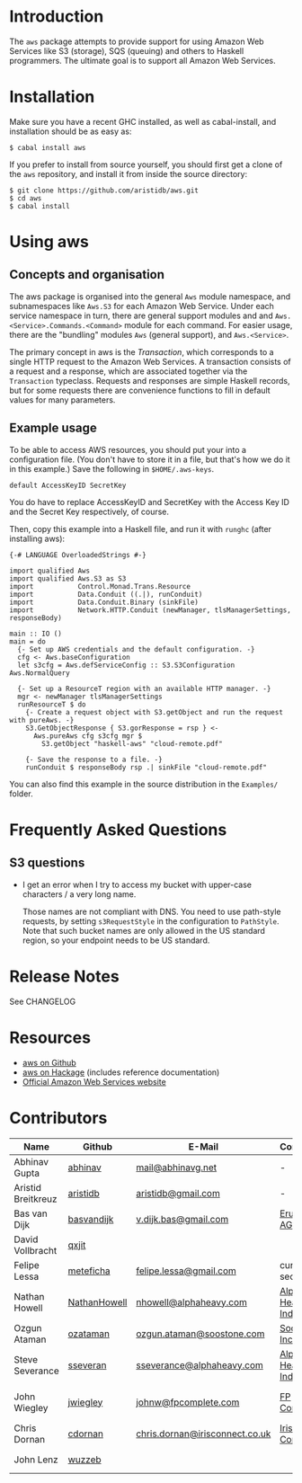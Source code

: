 Introduction
============

The `aws` package attempts to provide support for using Amazon Web
Services like S3 (storage), SQS (queuing) and others to Haskell
programmers. The ultimate goal is to support all Amazon Web Services.

Installation
============

Make sure you have a recent GHC installed, as well as cabal-install, and
installation should be as easy as:

``` {.bash}
$ cabal install aws
```

If you prefer to install from source yourself, you should first get a
clone of the `aws` repository, and install it from inside the source
directory:

``` {.bash}
$ git clone https://github.com/aristidb/aws.git
$ cd aws
$ cabal install
```

Using aws
=========

Concepts and organisation
-------------------------

The aws package is organised into the general `Aws` module namespace,
and subnamespaces like `Aws.S3` for each Amazon Web Service. Under each
service namespace in turn, there are general support modules and and
`Aws.<Service>.Commands.<Command>` module for each command. For easier
usage, there are the "bundling" modules `Aws` (general support), and
`Aws.<Service>`.

The primary concept in aws is the *Transaction*, which corresponds to a
single HTTP request to the Amazon Web Services. A transaction consists
of a request and a response, which are associated together via the
`Transaction` typeclass. Requests and responses are simple Haskell
records, but for some requests there are convenience functions to fill
in default values for many parameters.

Example usage
-------------

To be able to access AWS resources, you should put your into a
configuration file. (You don't have to store it in a file, but that's
how we do it in this example.) Save the following in `$HOME/.aws-keys`.

``` {.example}
default AccessKeyID SecretKey
```

You do have to replace AccessKeyID and SecretKey with the Access Key ID
and the Secret Key respectively, of course.

Then, copy this example into a Haskell file, and run it with `runghc`
(after installing aws):

``` {.haskell}
{-# LANGUAGE OverloadedStrings #-}

import qualified Aws
import qualified Aws.S3 as S3
import           Control.Monad.Trans.Resource
import           Data.Conduit ((.|), runConduit)
import           Data.Conduit.Binary (sinkFile)
import           Network.HTTP.Conduit (newManager, tlsManagerSettings, responseBody)

main :: IO ()
main = do
  {- Set up AWS credentials and the default configuration. -}
  cfg <- Aws.baseConfiguration
  let s3cfg = Aws.defServiceConfig :: S3.S3Configuration Aws.NormalQuery

  {- Set up a ResourceT region with an available HTTP manager. -}
  mgr <- newManager tlsManagerSettings
  runResourceT $ do
    {- Create a request object with S3.getObject and run the request with pureAws. -}
    S3.GetObjectResponse { S3.gorResponse = rsp } <-
      Aws.pureAws cfg s3cfg mgr $
        S3.getObject "haskell-aws" "cloud-remote.pdf"

    {- Save the response to a file. -}
    runConduit $ responseBody rsp .| sinkFile "cloud-remote.pdf"
```

You can also find this example in the source distribution in the
`Examples/` folder.

Frequently Asked Questions
==========================

S3 questions
------------

-   I get an error when I try to access my bucket with upper-case
    characters / a very long name.

    Those names are not compliant with DNS. You need to use path-style
    requests, by setting `s3RequestStyle` in the configuration to
    `PathStyle`. Note that such bucket names are only allowed in the US
    standard region, so your endpoint needs to be US standard.

Release Notes
=============

See CHANGELOG

Resources
=========

-   [aws on Github](https://github.com/aristidb/aws)
-   [aws on Hackage](http://hackage.haskell.org/package/aws) (includes
    reference documentation)
-   [Official Amazon Web Services website](http://aws.amazon.com/)

Contributors
============

  Name                |Github                                           |E-Mail                          |Company                                              |Components
  --------------------|-------------------------------------------------|--------------------------------|-----------------------------------------------------|--------------------
  Abhinav Gupta       |[abhinav](https://github.com/abhinav)            |mail@abhinavg.net               |-                                                    |IAM, SES
  Aristid Breitkreuz  |[aristidb](https://github.com/aristidb)          |aristidb@gmail.com              |-                                                    |Co-Maintainer
  Bas van Dijk        |[basvandijk](https://github.com/basvandijk)      |v.dijk.bas@gmail.com            |[Erudify AG](http://erudify.ch)                      |S3
  David Vollbracht    |[qxjit](https://github.com/qxjit)                |                                |                                                     |
  Felipe Lessa        |[meteficha](https://github.com/meteficha)        |felipe.lessa@gmail.com          |currently secret                                     |Core, S3, SES
  Nathan Howell       |[NathanHowell](https://github.com/NathanHowell)  |nhowell@alphaheavy.com          |[Alpha Heavy Industries](http://www.alphaheavy.com)  |S3
  Ozgun Ataman        |[ozataman](https://github.com/ozataman)          |ozgun.ataman@soostone.com       |[Soostone Inc](http://soostone.com)                  |Core, S3, DynamoDb
  Steve Severance     |[sseveran](https://github.com/sseveran)          |sseverance@alphaheavy.com       |[Alpha Heavy Industries](http://www.alphaheavy.com)  |S3, SQS
  John Wiegley        |[jwiegley](https://github.com/jwiegley)          |johnw@fpcomplete.com            |[FP Complete](http://fpcomplete.com)                 |Co-Maintainer, S3
  Chris Dornan        |[cdornan](https://github.com/cdornan)            |chris.dornan@irisconnect.co.uk  |[Iris Connect](http://irisconnect.co.uk)             |Core
  John Lenz           |[wuzzeb](https://github/com/wuzzeb)              |                                |                                                     |DynamoDB, Core


